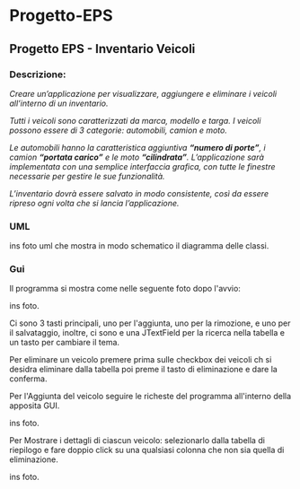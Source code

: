 # Progetto-EPS
## Progetto EPS - Inventario Veicoli

### Descrizione:
*Creare un’applicazione per visualizzare, aggiungere e eliminare i veicoli*
*all’interno di un inventario.*

*Tutti i veicoli sono caratterizzati da marca, modello e targa.*
*I veicoli possono essere di 3 categorie: automobili, camion e moto.*

*Le automobili hanno la caratteristica aggiuntiva **“numero di porte”**, i camion*
***“portata carico”** e le moto **“cilindrata”**.*
*L’applicazione sarà implementata con una semplice interfaccia grafica,*
*con tutte le finestre necessarie per gestire le sue funzionalità.*

*L’inventario dovrà essere salvato in modo consistente, così*
*da essere ripreso ogni volta che si lancia l’applicazione.*

### UML
ins foto
uml che mostra in modo schematico il diagramma delle classi.

### Gui
Il programma si mostra come nelle seguente foto dopo l'avvio:

ins foto.

Ci sono 3 tasti principali, uno per l'aggiunta, uno per la rimozione, e uno per il salvataggio, inoltre,
ci sono e una JTextField per la ricerca nella tabella e un tasto per cambiare il tema.

Per eliminare un veicolo premere prima sulle checkbox dei veicoli ch si desidra eliminare dalla tabella poi preme il tasto di eliminazione e dare la conferma.

Per l'Aggiunta del veicolo seguire le richeste del programma all'interno della apposita GUI.

ins foto.

Per Mostrare i dettagli di ciascun veicolo: selezionarlo dalla tabella di riepilogo e fare doppio click su una qualsiasi colonna che non sia quella di eliminazione.

ins foto.

